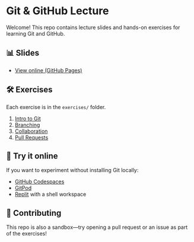 # Git & GitHub Lecture

Welcome! This repo contains lecture slides and hands-on exercises for learning Git and GitHub.

## 📊 Slides
- [View online (GitHub Pages)](https://USERNAME.github.io/curly-computing-machine/slides/index.html)

## 🛠️ Exercises
Each exercise is in the `exercises/` folder.

1. [Intro to Git](exercises/01_intro_git.md)
2. [Branching](exercises/02_branching.md)
3. [Collaboration](exercises/03_collaboration.md)
4. [Pull Requests](exercises/04_pull_requests.md)

## 🚀 Try it online
If you want to experiment without installing Git locally:
- [GitHub Codespaces](https://github.com/features/codespaces)
- [GitPod](https://gitpod.io)
- [Replit](https://replit.com) with a shell workspace

## 🤝 Contributing
This repo is also a sandbox—try opening a pull request or an issue as part of the exercises!
